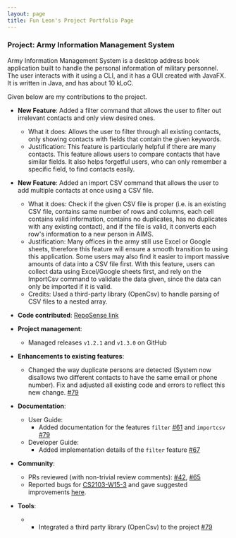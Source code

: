 ```yaml
---
layout: page
title: Fun Leon's Project Portfolio Page
---
```


### Project: Army Information Management System

Army Information Management System is a desktop address book application built to handle the personal information of military personnel. The user interacts with it using a CLI, and it has a GUI created with JavaFX. It is written in Java, and has about 10 kLoC.

Given below are my contributions to the project.

- **New Feature**: Added a filter command that allows the user to filter out irrelevant contacts and only view desired ones.
  * What it does: Allows the user to filter through all existing contacts, only showing contacts with fields that contain the given keywords.
  * Justification: This feature is particularly helpful if there are many contacts. This feature allows users to compare contacts that have similar fields. It also helps forgetful users, who can only remember a specific field, to find contacts easily.

- **New Feature**: Added an import CSV command that allows the user to add multiple contacts at once using a CSV file.
  * What it does: Check if the given CSV file is proper (i.e. is an existing CSV file, contains same number of rows and columns, each cell contains valid information, contains no duplicates, has no duplicates with any existing contact), and if the file is valid, it converts each row's information to a new person in AIMS.
  * Justification: Many offices in the army still use Excel or Google sheets, therefore this feature will ensure a smooth transition to using this application. Some users may also find it easier to import massive amounts of data into a CSV file first. With this feature, users can collect data using Excel/Google sheets first, and rely on the ImportCsv command to validate the data given, since the data can only be imported if it is valid.
  * Credits: Used a third-party library (OpenCsv) to handle parsing of CSV files to a nested array.

- **Code contributed**: [RepoSense link](https://nus-cs2103-ay2223s2.github.io/tp-dashboard/?search=niekis&breakdown=true)

- **Project management**:
  * Managed releases `v1.2.1` and `v1.3.0` on GitHub

- **Enhancements to existing features**:
  * Changed the way duplicate persons are detected (System now disallows two different contacts to have the same email or phone number). Fix and adjusted all existing code and errors to reflect this new change. [\#79](https://github.com/AY2223S2-CS2103T-W10-3/tp/pull/79/files)

- **Documentation**:
  * User Guide:
    * Added documentation for the features `filter` [\#61](https://github.com/AY2223S2-CS2103T-W10-3/tp/pull/61) and `importcsv` [\#79](https://github.com/AY2223S2-CS2103T-W10-3/tp/pull/79/files)
  * Developer Guide:
    * Added implementation details of the `filter` feature [\#67](https://github.com/AY2223S2-CS2103T-W10-3/tp/pull/67)

- **Community**:
  * PRs reviewed (with non-trivial review comments): [\#42](https://github.com/AY2223S2-CS2103T-W10-3/tp/pull/42), [\#65](https://github.com/AY2223S2-CS2103T-W10-3/tp/pull/65)
  * Reported bugs for [CS2103-W15-3](https://github.com/AY2223S2-CS2103t-W15-3/tp) and gave suggested improvements [here](https://github.com/niekis/ped/issues).

- **Tools**:
  - * Integrated a third party library (OpenCsv) to the project [\#79](https://github.com/AY2223S2-CS2103T-W10-3/tp/pull/79/files)
